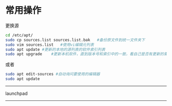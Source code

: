 ﻿# 常用操作
更换源
```bash
cd /etc/apt/
sudo cp sources.list sources.list.bak	#备份原文件到统一文件夹下
sudo vim sources.list	#使用vi编辑元列表
sudo apt update	#更新的本地的源列表的软件索引列表
sudo apt upgrade	#更新本机软件，直到版本号和索引中的一致，看自己是否有更新的需求
```
或者
```bash
sudo apt edit-sources #自动询问要使用的编辑器
sudo apt update
```


---
launchpad

---


